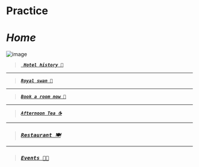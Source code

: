 # Practice

# ***Home***

![image](https://github.com/Botleigh-Grange/Practice/assets/151997230/c244a715-c313-4306-a66b-518c0ebc1969)

> [ ***` Hotel history 📜`***](https://botleigh-grange.github.io/History/)

____

> [***`Royal swan 🏨`*** ](https://www.booking.com/hotel/gb/royal-swan-ashley-manor.en-gb.html)

____

> [***`Book a room now 📌`***](https://www.booking.com/hotel/gb/botleigh-grange-and-spa.en-gb.html) 

___

> [***`Afternoon Tea ☕`***](https://botleigh-grange.github.io/Afternoon-Tea/)

___


> ### [***`Restaurant 🍽️`***](https://botleigh-grange.github.io/Lunch-Dinner/)

___
> ### [***`Events 🎉📅`***](https://botleigh-grange.github.io/Upcoming-events/)

